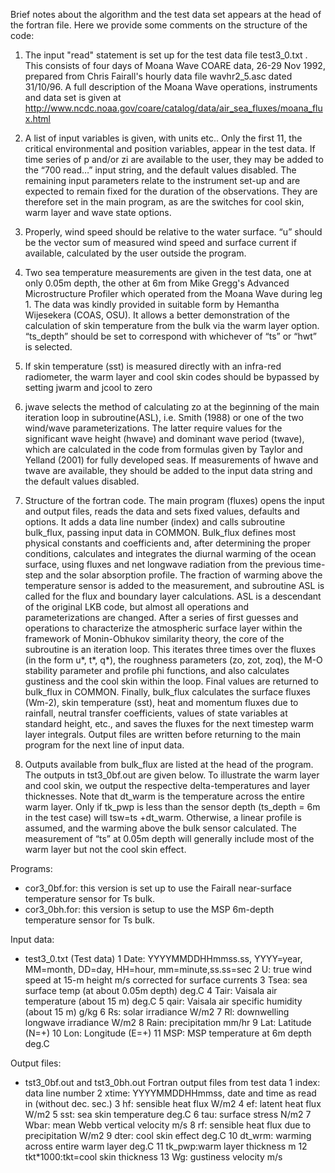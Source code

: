 Brief notes about the algorithm and the test data set appears at the head of the fortran file. Here we provide some comments on the structure of the code:

1. The input "read" statement is set up for the test data file test3_0.txt . This consists of four days of Moana Wave COARE data, 26-29 Nov 1992, prepared from Chris Fairall's hourly data file wavhr2_5.asc dated 31/10/96. A full description of the Moana Wave operations, instruments and data set is given at http://www.ncdc.noaa.gov/coare/catalog/data/air_sea_fluxes/moana_flux.html

2. A list of input variables is given, with units etc..  Only the first 11, the critical environmental and position variables, appear in the test data.  If time series of p and/or zi are available to the user, they may be added to the “700 read…” input string, and the default values disabled.  The remaining input parameters relate to the instrument set-up and are expected to remain fixed for the duration of the observations.  They are therefore set in the main program, as are the switches for cool skin, warm layer and wave state options.

3. Properly, wind speed should be relative to the water surface.  “u” should be the vector sum of measured wind speed and surface current if available, calculated by the user outside the program.

4. Two sea temperature measurements are given in the test data, one at only 0.05m depth, the other at 6m from Mike Gregg's Advanced Microstructure Profiler which operated from the Moana Wave during leg 1. The data was kindly provided in suitable form by Hemantha Wijesekera (COAS, OSU).  It allows a better demonstration of the calculation of skin temperature from the bulk via the warm layer option.  “ts_depth” should be set to correspond with whichever of “ts” or “hwt” is selected.

5. If skin temperature (sst) is measured directly with an infra-red radiometer, the warm layer and cool skin codes should be bypassed by setting jwarm and jcool to zero

6. jwave selects the method of calculating zo at the beginning of the main iteration loop in subroutine(ASL), i.e. Smith (1988) or one of the two wind/wave parameterizations.  The latter require values for the significant wave height (hwave) and dominant wave period (twave), which are calculated in the code from formulas given by Taylor and Yelland (2001) for fully developed seas.  If measurements of hwave and twave are available, they should be added to the input data string and the default values disabled.

7. Structure of the fortran code.
The main program (fluxes) opens the input and output files, reads the data and sets fixed values, defaults and options.  It adds a data line number (index) and calls subroutine bulk_flux, passing input data in COMMON.
Bulk_flux defines most physical constants and coefficients and, after determining the proper conditions, calculates and integrates the diurnal warming of the ocean surface, using fluxes and net longwave radiation from the previous time-step and the solar absorption profile.  The fraction of warming above the temperature sensor is added to the measurement, and subroutine ASL is called for the flux and boundary layer calculations.
ASL is a descendant of the original LKB code, but almost all operations and parameterizations are changed.  After a series of first guesses and operations to characterize the atmospheric surface layer within the framework of Monin-Obhukov similarity theory, the core of the subroutine is an iteration loop.  This iterates three times over the fluxes (in the form u*, t*, q*), the roughness parameters (zo, zot, zoq), the M-O stability parameter and profile phi functions, and also calculates gustiness and the cool skin within the loop.  Final values are returned to bulk_flux in COMMON.
Finally, bulk_flux calculates the surface fluxes (Wm-2), skin temperature (sst), heat and momentum fluxes due to rainfall, neutral transfer coefficients, values of state variables at standard height, etc., and saves the fluxes for the next timestep warm layer integrals.  Output files are written before returning to the main program for the next line of input data.

8. Outputs available from bulk_flux are listed at the head of the program.  The outputs in tst3_0bf.out are given below. To illustrate the warm layer and cool skin, we output the respective delta-temperatures and layer thicknesses. Note that dt_warm is the temperature across the entire warm layer.  Only if tk_pwp is less than the sensor depth (ts_depth = 6m in the test case) will tsw=ts +dt_warm. Otherwise, a linear profile is assumed, and the warming above the bulk sensor calculated.  The measurement of “ts” at 0.05m depth will generally include most of the warm layer but not the cool skin effect.

Programs:
*	cor3_0bf.for: this version is set up to use the Fairall near-surface temperature sensor for Ts bulk.
*	cor3_0bh.for: this version is setup to use the MSP 6m-depth temperature sensor for Ts bulk.
 
Input data:
*	test3_0.txt (Test data)
		1	Date: YYYYMMDDHHmmss.ss, YYYY=year, MM=month, DD=day, HH=hour, mm=minute,ss.ss=sec
		2	U:     true wind speed at 15-m height  m/s corrected for surface currents
		3	Tsea:  sea surface temp (at about 0.05m depth)  deg.C
		4	Tair:  Vaisala air temperature (about 15 m)  deg.C
		5	qair:  Vaisala air specific humidity (about 15 m)  g/kg
		6	Rs:    solar irradiance  W/m2
		7	Rl:    downwelling longwave irradiance  W/m2
		8	Rain:  precipitation mm/hr
		9	Lat:   Latitude (N=+)
		10	Lon:   Longitude (E=+)
		11	MSP:   MSP temperature at 6m depth  deg.C

Output files:
*	tst3_0bf.out and tst3_0bh.out  	Fortran output files from test data
		1	index:	data line number
		2	xtime:	YYYYMMDDHHmmss, date and time as read in (without dec. sec.)
		3	hf:	sensible heat flux   W/m2
		4	ef:	latent heat flux    W/m2
		5	sst:	sea skin temperature   deg.C
		6	tau:	surface stress   N/m2
		7	Wbar:	mean Webb vertical velocity m/s
		8	rf:	sensible heat flux due to precipitation   W/m2
		9	dter:	cool skin effect  deg.C
		10	dt_wrm: warming across entire warm layer deg.C
		11	tk_pwp:warm layer thickness  m
		12	tkt*1000:tkt=cool skin thickness
		13	Wg:	gustiness velocity m/s